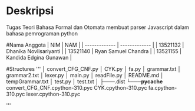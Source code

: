 # Deskripsi
Tugas Teori Bahasa Formal dan Otomata membuat parser Javascript dalam bahasa pemrograman python

#Nama Anggota
| NIM  | NAM |
| ------------- | ------------- |
| 13521132  | Dhanika Novlisariyanti  |
| 13521140 | Ryan Samuel Chandra  |
| 13521155 | Kandida Edgina Gunawan  |

#Structures
'''
│   convert_CFG_CNF.py
│   CYK.py
│   fa.py
│   grammar.txt
│   grammar2.txt
│   lexer.py
│   main.py
│   readFile.py
│   README.md
│   tempGrammar.txt
│   test.py
│   test.txt
│
├───.dist
└───__pycache__
        convert_CFG_CNF.cpython-310.pyc
        CYK.cpython-310.pyc
        fa.cpython-310.pyc
        lexer.cpython-310.pyc
        
'''
